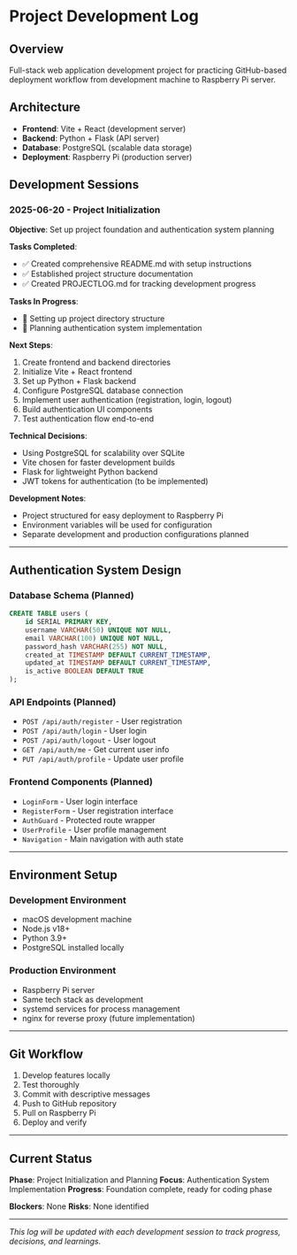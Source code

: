 # Project Development Log

## Overview
Full-stack web application development project for practicing GitHub-based deployment workflow from development machine to Raspberry Pi server.

## Architecture
- **Frontend**: Vite + React (development server)
- **Backend**: Python + Flask (API server)  
- **Database**: PostgreSQL (scalable data storage)
- **Deployment**: Raspberry Pi (production server)

## Development Sessions

### 2025-06-20 - Project Initialization
**Objective**: Set up project foundation and authentication system planning

**Tasks Completed**:
- ✅ Created comprehensive README.md with setup instructions
- ✅ Established project structure documentation
- ✅ Created PROJECTLOG.md for tracking development progress

**Tasks In Progress**:
- 🚧 Setting up project directory structure
- 🚧 Planning authentication system implementation

**Next Steps**:
1. Create frontend and backend directories
2. Initialize Vite + React frontend
3. Set up Python + Flask backend
4. Configure PostgreSQL database connection
5. Implement user authentication (registration, login, logout)
6. Build authentication UI components
7. Test authentication flow end-to-end

**Technical Decisions**:
- Using PostgreSQL for scalability over SQLite
- Vite chosen for faster development builds
- Flask for lightweight Python backend
- JWT tokens for authentication (to be implemented)

**Development Notes**:
- Project structured for easy deployment to Raspberry Pi
- Environment variables will be used for configuration
- Separate development and production configurations planned

---

## Authentication System Design

### Database Schema (Planned)
```sql
CREATE TABLE users (
    id SERIAL PRIMARY KEY,
    username VARCHAR(50) UNIQUE NOT NULL,
    email VARCHAR(100) UNIQUE NOT NULL,
    password_hash VARCHAR(255) NOT NULL,
    created_at TIMESTAMP DEFAULT CURRENT_TIMESTAMP,
    updated_at TIMESTAMP DEFAULT CURRENT_TIMESTAMP,
    is_active BOOLEAN DEFAULT TRUE
);
```

### API Endpoints (Planned)
- `POST /api/auth/register` - User registration
- `POST /api/auth/login` - User login
- `POST /api/auth/logout` - User logout
- `GET /api/auth/me` - Get current user info
- `PUT /api/auth/profile` - Update user profile

### Frontend Components (Planned)
- `LoginForm` - User login interface
- `RegisterForm` - User registration interface
- `AuthGuard` - Protected route wrapper
- `UserProfile` - User profile management
- `Navigation` - Main navigation with auth state

---

## Environment Setup

### Development Environment
- macOS development machine
- Node.js v18+
- Python 3.9+
- PostgreSQL installed locally

### Production Environment
- Raspberry Pi server
- Same tech stack as development
- systemd services for process management
- nginx for reverse proxy (future implementation)

---

## Git Workflow
1. Develop features locally
2. Test thoroughly 
3. Commit with descriptive messages
4. Push to GitHub repository
5. Pull on Raspberry Pi
6. Deploy and verify

---

## Current Status
**Phase**: Project Initialization and Planning
**Focus**: Authentication System Implementation
**Progress**: Foundation complete, ready for coding phase

**Blockers**: None
**Risks**: None identified

---

*This log will be updated with each development session to track progress, decisions, and learnings.*